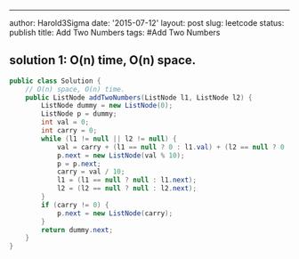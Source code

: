 ---
author: Harold3Sigma
date: '2015-07-12'
layout: post
slug: leetcode
status: publish
title: Add Two Numbers
tags:
#Add Two Numbers
## solution 1: O(n) time, O(n) space.
```java
public class Solution {
    // O(n) space, O(n) time.
    public ListNode addTwoNumbers(ListNode l1, ListNode l2) {
        ListNode dummy = new ListNode(0);
        ListNode p = dummy;
        int val = 0;
        int carry = 0;
        while (l1 != null || l2 != null) {
            val = carry + (l1 == null ? 0 : l1.val) + (l2 == null ? 0 : l2.val);
            p.next = new ListNode(val % 10);
            p = p.next;
            carry = val / 10;
            l1 = (l1 == null ? null : l1.next);
            l2 = (l2 == null ? null : l2.next);
        }
        if (carry != 0) {
            p.next = new ListNode(carry);
        }
        return dummy.next;
    }
}
```
